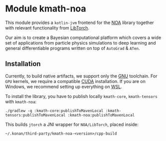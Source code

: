 # Module kmath-noa

This module provides a `kotlin-jvm` frontend for the 
[NOA](https://github.com/grinisrit/noa.git)
library together with relevant functionality from 
[LibTorch](https://pytorch.org/cppdocs). 

Our aim is to create a Bayesian computational platform 
which covers a wide set of applications from particle physics
simulations to deep learning and general differentiable programs
written on top of `AutoGrad` & `ATen`.

## Installation

Currently, to build native artifacts, we support only 
the [GNU](https://gcc.gnu.org/) toolchain. For `GPU` kernels, we require a compatible 
[CUDA](https://docs.nvidia.com/cuda/cuda-installation-guide-linux/index.html)
installation. If you are on Windows, we recommend setting up
everything on [WSL](https://docs.nvidia.com/cuda/wsl-user-guide/index.html).

To install the library, you have to publish 
locally `kmath-core`, `kmath-tensors` with `kmath-noa`:

```
./gradlew -q :kmath-core:publishToMavenLocal :kmath-tensors:publishToMavenLocal :kmath-noa:publishToMavenLocal
```

This builds `jtorch` a JNI wrapper for `NOA/LibTorch`, placed inside:

`~/.konan/third-party/kmath-noa-<version>/cpp-build`

